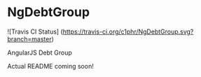 NgDebtGroup
===========
![Travis CI Status]
(https://travis-ci.org/c1phr/NgDebtGroup.svg?branch=master)

AngularJS Debt Group

Actual README coming soon!
